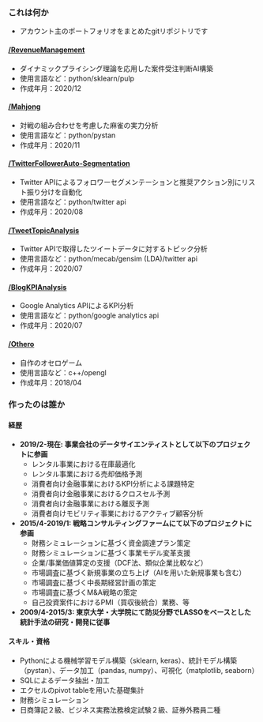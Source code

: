 ### これは何か
- アカウント主のポートフォリオをまとめたgitリポジトリです
#### [/RevenueManagement](https://github.com/MizusakoSadanobu/Portfolio/tree/master/RevenueManagement)
- ダイナミックプライシング理論を応用した案件受注判断AI構築
- 使用言語など：python/sklearn/pulp
- 作成年月：2020/12
#### [/Mahjong](https://github.com/MizusakoSadanobu/Portfolio/tree/master/Mahjong)
- 対戦の組み合わせを考慮した麻雀の実力分析
- 使用言語など：python/pystan
- 作成年月：2020/11
#### [/TwitterFollowerAuto-Segmentation](https://github.com/MizusakoSadanobu/Portfolio/tree/master/TwitterFollowerAuto-Segmentation)
- Twitter APIによるフォロワーセグメンテーションと推奨アクション別にリスト振り分けを自動化
- 使用言語など：python/twitter api
- 作成年月：2020/08
#### [/TweetTopicAnalysis](https://github.com/MizusakoSadanobu/Portfolio/tree/master/TweetTopicAnalysis)
- Twitter APIで取得したツイートデータに対するトピック分析
- 使用言語など：python/mecab/gensim (LDA)/twitter api
- 作成年月：2020/07
#### [/BlogKPIAnalysis](https://github.com/MizusakoSadanobu/Portfolio/tree/master/BlogKPIAnalysis)
- Google Analytics APIによるKPI分析
- 使用言語など：python/google analytics api
- 作成年月：2020/07
#### [/Othero](https://github.com/MizusakoSadanobu/Portfolio/tree/master/Othero)
- 自作のオセロゲーム
- 使用言語など：c++/opengl
- 作成年月：2018/04



### 作ったのは誰か
#### 経歴
- **2019/2-現在: 事業会社のデータサイエンティストとして以下のプロジェクトに参画**
	- レンタル事業における在庫最適化
	- レンタル事業における売却価格予測
	- 消費者向け金融事業におけるKPI分析による課題特定
	- 消費者向け金融事業におけるクロスセル予測
	- 消費者向け金融事業における離反予測
	- 消費者向けモビリティ事業におけるアクティブ顧客分析
- **2015/4-2019/1: 戦略コンサルティングファームにて以下のプロジェクトに参画**
	- 財務シミュレーションに基づく資金調達プラン策定
	- 財務シミュレーションに基づく事業モデル変革支援
	- 企業/事業価値算定の支援（DCF法、類似企業比較など）
	- 市場調査に基づく新規事業の立ち上げ（AIを用いた新規事業も含む）
	- 市場調査に基づく中長期経営計画の策定
	- 市場調査に基づくM&A戦略の策定
	- 自己投資案件におけるPMI（買収後統合）業務、等
- **2009/4-2015/3: 東京大学・大学院にて防災分野でLASSOをベースとした統計手法の研究・開発に従事**

#### スキル・資格
- Pythonによる機械学習モデル構築（sklearn, keras）、統計モデル構築（pystan）、データ加工（pandas, numpy）、可視化（matplotlib, seaborn）
- SQLによるデータ抽出・加工
- エクセルのpivot tableを用いた基礎集計
- 財務シミュレーション
- 日商簿記２級、ビジネス実務法務検定試験２級、証券外務員二種

<!--stackedit_data:
eyJoaXN0b3J5IjpbNzQzMjk5Mjg3LDEzNDYxMDM2MjQsMjQxNT
Y3OTM4LDEwMzcyMjQxNTYsNzgxOTM1MDMsODQ4NjEwMjAwLC0x
OTg4MDgxLC01MzQ3MzE2OTMsLTE3NDkwODk1MDksNDA2NjU1OD
MyLDE3MTg0ODA0ODcsLTEyMzIyOTI1NTEsOTM4ODgzMzk2LDI3
MzQzMjYwOCwyMzc5MDQ1NTgsMjcwMzA4MjQsMTYxMzM2NTY3Ny
w3MzA5OTgxMTZdfQ==
-->